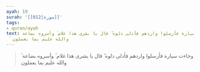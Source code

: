```yaml
---
ayah: 19
surah: '[[012|سورة]]'
tags:
- quran/ayah
text: وجاءت سيارة فأرسلوا واردهم فأدلى دلوه ۖ قال يا بشرى هذا غلام ۚ وأسروه بضاعة
  ۚ والله عليم بما يعملون
---
```

> وجاءت سيارة فأرسلوا واردهم فأدلى دلوه ۖ قال يا بشرى هذا غلام ۚ وأسروه بضاعة ۚ والله عليم بما يعملون
